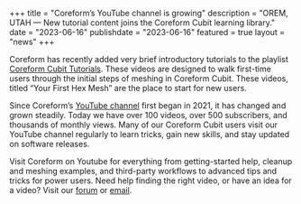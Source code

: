 +++
title = "Coreform’s YouTube channel is growing"
description = "OREM, UTAH — New tutorial content joins the Coreform Cubit learning library."
date = "2023-06-16"
publishdate = "2023-06-16"
featured = true
layout = "news"
+++

Coreform has recently added very brief introductory tutorials to the playlist [Coreform Cubit Tutorials](https://www.youtube.com/playlist?list=PLpXx_DPfZvStyM3jewn4-CQUqlcu7yqtE). These videos are designed to walk first-time users through the initial steps of meshing in Coreform Cubit. These videos, titled “Your First Hex Mesh” are the place to start for new users.

Since Coreform’s [YouTube channel](https://www.youtube.com/channel/UCsxDLIP5PKfSwW0fmSoTpnA) first began in 2021, it has changed and grown steadily. Today we have over 100 videos, over 500 subscribers, and thousands of monthly views. Many of our Coreform Cubit users visit our YouTube channel regularly to learn tricks, gain new skills, and stay updated on software releases.

Visit Coreform on Youtube for everything from getting-started help, cleanup and meshing examples, and third-party workflows to advanced tips and tricks for power users. Need help finding the right video, or have an idea for a video? Visit our [forum](https://forum.coreform.com/categories/) or [email](mailto:support@coreform.com). 
